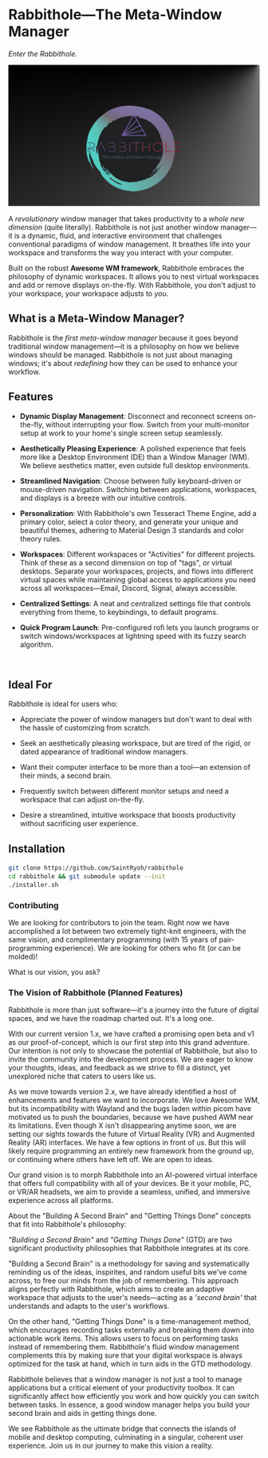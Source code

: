 # Rabbithole—The Meta-Window Manager
_Enter the Rabbithole._

![Rabbithole in action placeholder](https://github.com/SaintRyoh/rabbithole/blob/master/themes/rabbithole/wallpapers/rabbithole_logo4.png)

A _revolutionary_ window manager that takes productivity to a _whole new dimension_ (quite literally). Rabbithole is not just another window manager—it is a dynamic, fluid, and interactive environment that challenges conventional paradigms of window management. It breathes life into your workspace and transforms the way you interact with your computer.

Built on the robust **Awesome WM framework**, Rabbithole embraces the philosophy of dynamic workspaces. It allows you to nest virtual workspaces and add or remove displays on-the-fly. With Rabbithole, you don't adjust to your workspace, your workspace adjusts to _you_.

## What is a Meta-Window Manager?

<placeholder>

Rabbithole is the _first meta-window manager_ because it goes beyond traditional window management—it is a philosophy on how we believe windows should be managed. Rabbithole is not just about managing windows; it's about _redefining_ how they can be used to enhance your workflow.

## Features

- **Dynamic Display Management**: Disconnect and reconnect screens on-the-fly, without interrupting your flow. Switch from your multi-monitor setup at work to your home's single screen setup seamlessly.

- **Aesthetically Pleasing Experience**: A polished experience that feels more like a Desktop Environment (DE) than a Window Manager (WM). We believe aesthetics matter, even outside full desktop environments.

- **Streamlined Navigation**: Choose between fully keyboard-driven or mouse-driven navigation. Switching between applications, workspaces, and displays is a breeze with our intuitive controls.

- **Personalization**: With Rabbithole's own Tesseract Theme Engine, add a primary color, select a color theory, and generate your unique and beautiful themes, adhering to Material Design 3 standards and color theory rules.

- **Workspaces**: Different workspaces or "Activities" for different projects. Think of these as a second dimension on top of "tags", or virtual desktops. Separate your workspaces, projects, and flows into different virtual spaces while maintaining global access to applications you need across all workspaces—Email, Discord, Signal, always accessible.

- **Centralized Settings**: A neat and centralized settings file that controls everything from theme, to keybindings, to default programs.

- **Quick Program Launch**: Pre-configured rofi lets you launch programs or switch windows/workspaces at lightning speed with its fuzzy search algorithm.

<img placeholder>

## Ideal For

Rabbithole is ideal for users who:

- Appreciate the power of window managers but don't want to deal with the hassle of customizing from scratch.

- Seek an aesthetically pleasing workspace, but are tired of the rigid, or dated appearance of traditional window managers.

- Want their computer interface to be more than a tool—an extension of their minds, a second brain.

- Frequently switch between different monitor setups and need a workspace that can adjust on-the-fly.

- Desire a streamlined, intuitive workspace that boosts productivity without sacrificing user experience.

## Installation

```bash
git clone https://github.com/SaintRyoh/rabbithole
cd rabbithole && git submodule update --init
./installer.sh
```
### Contributing

We are looking for contributors to join the team. Right now we have accomplished a lot between two extremely tight-knit engineers, with the same vision, and complimentary programming (with 15 years of pair-programming experience). We are looking for others who fit (or can be molded)!

What is our vision, you ask?
### The Vision of Rabbithole (Planned Features)

<Vision image placeholder>

Rabbithole is more than just software—it's a journey into the future of digital spaces, and we have the roadmap charted out. It's a long one.

With our current version 1.x, we have crafted a promising open beta and v1 as our proof-of-concept, which is our first step into this grand adventure. Our intention is not only to showcase the potential of Rabbithole, but also to invite the community into the development process. We are eager to know your thoughts, ideas, and feedback as we strive to fill a distinct, yet unexplored niche that caters to users like us.

As we move towards version 2.x, we have already identified a host of enhancements and features we want to incorporate. We love Awesome WM, but its incompatibility with Wayland and the bugs laden within picom have motivated us to push the boundaries, because we have pushed AWM near its limitations. Even though X isn't disappearing anytime soon, we are setting our sights towards the future of Virtual Reality (VR) and Augmented Reality (AR) interfaces. We have a few options in front of us. But this will likely require programming an entirely new framework from the ground up, or continuing where others have left off. We are open to ideas.

Our grand vision is to morph Rabbithole into an AI-powered virtual interface that offers full compatibility with all of your devices. Be it your mobile, PC, or VR/AR headsets, we aim to provide a seamless, unified, and immersive experience across all platforms.

About the "Building A Second Brain" and "Getting Things Done" concepts that fit into Rabbithole's philosophy:

_"Building a Second Brain"_ and _"Getting Things Done"_ (GTD) are two significant productivity philosophies that Rabbithole integrates at its core. 

"Building a Second Brain" is a methodology for saving and systematically reminding us of the ideas, inspirites, and random useful bits we've come across, to free our minds from the job of remembering. This approach aligns perfectly with Rabbithole, which aims to create an adaptive workspace that adjusts to the user's needs—acting as a _'second brain'_ that understands and adapts to the user's workflows.

On the other hand, "Getting Things Done" is a time-management method, which encourages recording tasks externally and breaking them down into actionable work items. This allows users to focus on performing tasks instead of remembering them. Rabbithole's fluid window management complements this by making sure that your digital workspace is always optimized for the task at hand, which in turn aids in the GTD methodology.

Rabbithole believes that a window manager is not just a tool to manage applications but a critical element of your productivity toolbox. It can significantly affect how efficiently you work and how quickly you can switch between tasks. In essence, a good window manager helps you build your second brain and aids in getting things done.

We see Rabbithole as the ultimate bridge that connects the islands of mobile and desktop computing, culminating in a singular, coherent user experience. Join us in our journey to make this vision a reality.


